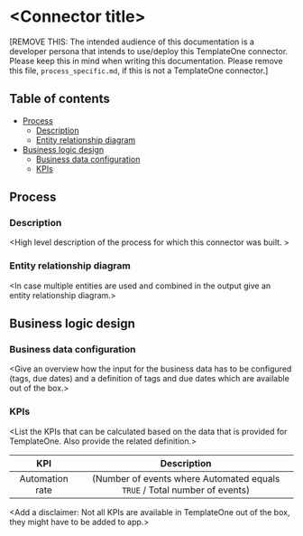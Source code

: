 # \<Connector title>

[REMOVE THIS: The intended audience of this documentation is a developer persona that intends to use/deploy this TemplateOne connector. Please keep this in mind when writing this documentation. Please remove this file, `process_specific.md`, if this is not a TemplateOne connector.]

## Table of contents
- [Process](#Process)
    - [Description](#Description)
    - [Entity relationship diagram](#Entity-relationship-diagram)
- [Business logic design](#Business-logic-design)
    - [Business data configuration](#Business-data-configuration)
    - [KPIs](#KPIs)

## Process

### Description
\<High level description of the process for which this connector was built. >

### Entity relationship diagram
\<In case multiple entities are used and combined in the output give an entity relationship diagram.>

## Business logic design

### Business data configuration
\<Give an overview how the input for the business data has to be configured (tags, due dates) and a definition of tags and due dates which are available out of the box.>

### KPIs
\<List the KPIs that can be calculated based on the data that is provided for TemplateOne. Also provide the related definition.>

| KPI | Description |
| :---: | :---: |
| Automation rate| (Number of events where Automated equals `TRUE` / Total number of events) |

\<Add a disclaimer: Not all KPIs are available in TemplateOne out of the box, they might have to be added to app.>
